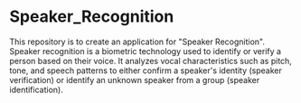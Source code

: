 # Speaker_Recognition
This repository is to create an application for "Speaker Recognition".
Speaker recognition is a biometric technology used to identify or verify a person based on their voice.
 It analyzes vocal characteristics such as pitch, tone, and speech patterns to either confirm a speaker's identity (speaker verification) or identify an unknown speaker from a group (speaker identification).
